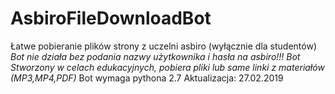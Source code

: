 # AsbiroFileDownloadBot
Łatwe pobieranie plików strony z uczelni asbiro (wyłącznie dla studentów)
*Bot nie działa bez podania nazwy użytkownika i hasła na asbiro!!!*
*Bot Stworzony w celach edukacyjnych, pobiera pliki lub same linki z materiałów (MP3,MP4,PDF)*
Bot wymaga pythona 2.7
Aktualizacja: 27.02.2019
